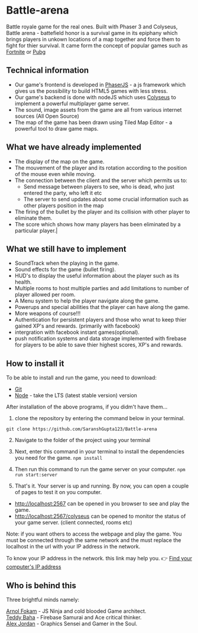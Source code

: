 # Battle-arena
Battle royale game for the real ones. Built with Phaser 3 and Colyseus, Battle arena - battefield honor is a survival game in its epiphany which brings players in unkown locations of a map together and force them to fight for thier survival. It came form the concept of popular games such as [Fortnite](https://fr.wikipedia.org/wiki/Fortnite) or [Pubg](https://fr.wikipedia.org/wiki/PlayerUnknown%27s_Battlegrounds) 

## Technical information
* Our game's frontend is developed in [PhaserJS](https://phaser.io/) - a js framework which gives us the possibility to build HTML5 games with less stress. 
* Our game's backend is done with nodeJS which uses [Colyseus](https://colyseus.io/) to implement a powerful multiplayer game server.
* The sound, image assets from the game are all from various internet sources (All Open Source)
* The map of the game has been drawn using Tiled Map Editor - a powerful tool to draw game maps.

## What we have already implemented
* The display of the map on the game.
* The mouvement of the player and its rotation according to the position of the mouse even while moving.
* The connection between the client and the server which permits us to:
  * Send message between players to see, who is dead, who just entered the party, who left it etc
  * The server to send updates about some crucial information such as other players position in the map
* The firing of the bullet by the player and its collision with other player to eliminate them.
* The score which shows how many players has been eliminated by a particular player.|

## What we still have to implement
* SoundTrack when the playing in the game.
* Sound effects for the game (bullet firing).
* HUD's to display the useful information about the player such as its health.
* Multiple rooms to host multiple parties and add limitations to number of player allowed per room.
* A Menu system to help the player navigate along the game.
* Powerups and special abilities that the player can have along the game.
* More weapons of course!!!
* Authentication for persistent players and those who wnat to keep thier gained XP's and rewards. (primarily with facebook)
* intergration with facebook instant games(optional).
* push notification systems and data storage implemented with firebase for players to be able to save thier highest scores, XP's and rewards.

## How to install it
To be able to install and run the game, you need to download:
* [Git](https://git-scm.com/downloads)
* [Node](https://nodejs.org/en/) - take the LTS (latest stable version) version

After installation of the above programs, if you didm't have them...

1. clone the repository by entering the command below in your terminal.

  ```git clone https://github.com/SaranshGupta123/Battle-arena```

2. Navigate to the folder of the project using your terminal 

3. Next, enter this command in your terminal to install the dependencies you need for the game.
  ```npm install```
4. Then run this command to run the game server on your computer.
  ```npm run start:server```
5. That's it. Your server is up and running. By now, you can open a couple of pages to test it on you computer.
  * [http://localhost:2567](http://localhost:2567) can be opened in you browser to see and play the game.
  * [http://localhost:2567/colyseus](http://localhost:2567/colyseus) can be opened to monitor the  status of your game server. (client connected, rooms etc)

Note: if you want others to access the webpage and play the game. You must be connected through the same network and the must replace the localhost in the url with your IP address in the network.

To know your IP address in the network. this link may help you. :point_right: [Find your computer's IP address](https://kb.iu.edu/d/aapa)

## Who is behind this
Three brightful minds namely:

 [Arnol Fokam](https://github.com/ArnolFokam/) - JS Ninja and cold blooded Game architect.  
 [Teddy Baha](https://github.com/Wil2129) - Firebase Samurai and Ace critical thinker.  
 [Alex Jordan](https://github.com/alexjordan05) - Graphics Sensei and Gamer in the Soul.  
